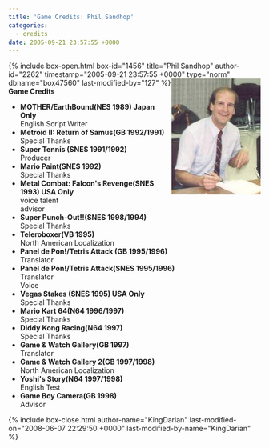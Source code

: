 ```yaml
---
title: 'Game Credits: Phil Sandhop'
categories:
  - credits
date: 2005-09-21 23:57:55 +0000
---
```

{% include box-open.html box-id="1456" title="Phil Sandhop" author-id="2262" timestamp="2005-09-21 23:57:55 +0000" type="norm" dbname="box47560" last-modified-by="127" %}
<img src="philsandhop.JPG" align="right" />
<b>Game Credits</b>
 <UL>
    <LI><b>MOTHER/EarthBound(NES 1989) Japan Only</b><BR />
    English Script Writer</LI>
    <LI><b>Metroid II: Return of Samus(GB 1992/1991)</b><BR />
    Special Thanks</LI>
    <LI><b>Super Tennis (SNES 1991/1992)</b><BR />
    Producer</LI>
    <LI><b>Mario Paint(SNES 1992)</b><BR />
    Special Thanks</LI>
    <LI><b>Metal Combat: Falcon's Revenge(SNES 1993) USA Only</b><BR />
    voice talent<BR />
    advisor </LI>
    <LI><b>Super Punch-Out!!(SNES 1998/1994)</b><BR />
    Special Thanks</LI>
    <LI><b>Teleroboxer(VB 1995)</b><BR />
    North American Localization</LI>
    <LI><b>Panel de Pon!/Tetris Attack (GB 1995/1996)</b><BR />
    Translator</LI>
    <LI><b>Panel de Pon!/Tetris Attack(SNES 1995/1996)</b><BR />
    Translator<BR />
    Voice</LI>
    <LI><b>Vegas Stakes (SNES 1995) USA Only</b><BR />
    Special Thanks</LI>
    <LI><b>Mario Kart 64(N64 1996/1997)</b><BR />
    Special Thanks</LI>
    <LI><b>Diddy Kong Racing(N64 1997)</b><BR />
    Special Thanks</LI>
    <LI><b>Game & Watch Gallery(GB 1997)</b><BR />
    Translator</LI>
    <LI><b>Game & Watch Gallery 2(GB 1997/1998)</b><BR />
    North American Localization</LI>
    <LI><b>Yoshi's Story(N64 1997/1998)</b><BR />
    English Test</LI>
    <LI><b>Game Boy Camera(GB 1998)</b><BR />
    Advisor</LI>
 </UL>
{% include box-close.html author-name="KingDarian" last-modified-on="2008-06-07 22:29:50 +0000" last-modified-by-name="KingDarian" %}
